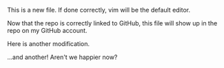 This is a new file.
If done correctly, vim will be the default editor.

Now that the repo is correctly linked to GitHub, this file will show up in the repo on my GitHub account.

Here is another modification.

...and another! Aren't we happier now?
